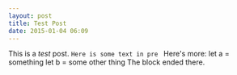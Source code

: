 ```yaml
---
layout: post
title: Test Post
date: 2015-01-04 06:09
---
```


This is a *test* post.
`Here is some text in pre `
Here's more:
	let a = something
	let b = some other thing
The block ended there.
